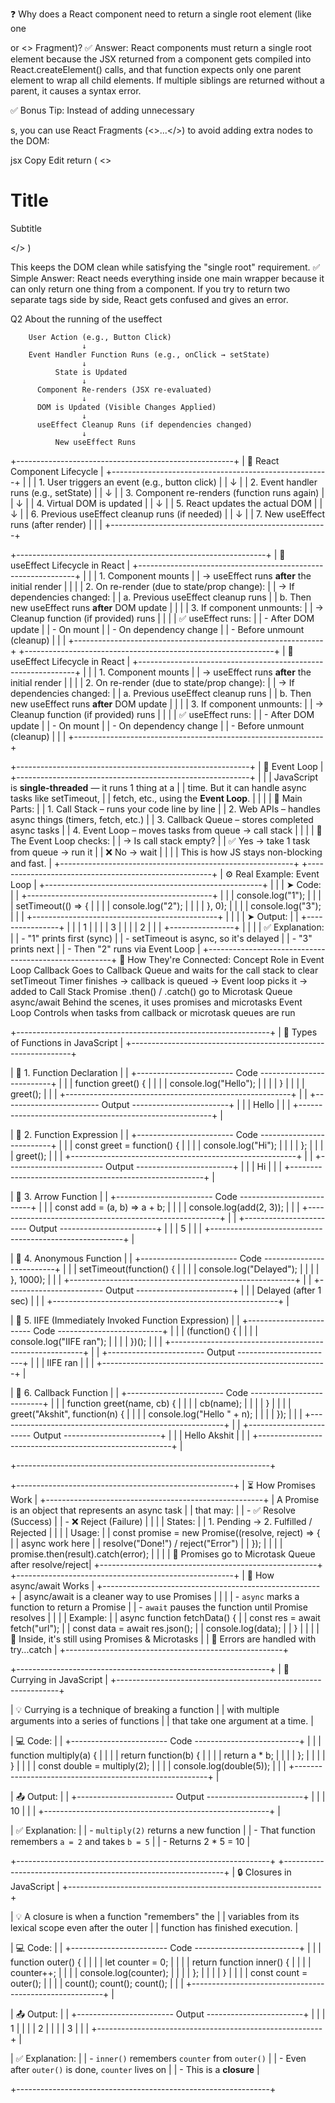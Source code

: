 ❓ Why does a React component need to return a single root element (like one <div> or <> Fragment)?
✅ Answer:
React components must return a single root element because the JSX returned from a component gets compiled into React.createElement() calls, and that function expects only one parent element to wrap all child elements. If multiple siblings are returned without a parent, it causes a syntax error.

✅ Bonus Tip:
Instead of adding unnecessary <div>s, you can use React Fragments (<>...</>) to avoid adding extra nodes to the DOM:

jsx
Copy
Edit
return (
  <>
    <h1>Title</h1>
    <p>Subtitle</p>
  </>
)

This keeps the DOM clean while satisfying the "single root" requirement.
✅ Simple Answer:
React needs everything inside one main wrapper because it can only return one thing from a component. If you try to return two separate tags side by side, React gets confused and gives an error.

Q2 About the running of the useffect 

        User Action (e.g., Button Click)
                    ↓
        Event Handler Function Runs (e.g., onClick → setState)
                    ↓
              State is Updated
                    ↓
          Component Re-renders (JSX re-evaluated)
                    ↓
          DOM is Updated (Visible Changes Applied)
                    ↓
          useEffect Cleanup Runs (if dependencies changed)
                    ↓
              New useEffect Runs


+------------------------------------------------------+
|             🔄 React Component Lifecycle             |
+------------------------------------------------------+
|                                                      |
| 1. User triggers an event (e.g., button click)       |
|        ↓                                             |
| 2. Event handler runs (e.g., setState)               |
|        ↓                                             |
| 3. Component re-renders (function runs again)        |
|        ↓                                             |
| 4. Virtual DOM is updated                            |
|        ↓                                             |
| 5. React updates the actual DOM                      |
|        ↓                                             |
| 6. Previous useEffect cleanup runs (if needed)       |
|        ↓                                             |
| 7. New useEffect runs (after render)                 |
|                                                      |
+------------------------------------------------------+


+--------------------------------------------------------------+
|                  🔁 useEffect Lifecycle in React             |
+--------------------------------------------------------------+
|                                                              |
| 1. Component mounts                                          |
|    → useEffect runs **after** the initial render             |
|                                                              |
| 2. On re-render (due to state/prop change):                  |
|    → If dependencies changed:                                |
|       a. Previous useEffect cleanup runs                     |
|       b. Then new useEffect runs **after** DOM update        |
|                                                              |
| 3. If component unmounts:                                    |
|    → Cleanup function (if provided) runs                     |
|                                                              |
| ✅ useEffect runs:                                            |
|    - After DOM update                                        |
|    - On mount                                                |
|    - On dependency change                                    |
|    - Before unmount (cleanup)                                |
|                                                              |
+--------------------------------------------------------------+
+--------------------------------------------------------------+
|                  🔁 useEffect Lifecycle in React             |
+--------------------------------------------------------------+
|                                                              |
| 1. Component mounts                                          |
|    → useEffect runs **after** the initial render             |
|                                                              |
| 2. On re-render (due to state/prop change):                  |
|    → If dependencies changed:                                |
|       a. Previous useEffect cleanup runs                     |
|       b. Then new useEffect runs **after** DOM update        |
|                                                              |
| 3. If component unmounts:                                    |
|    → Cleanup function (if provided) runs                     |
|                                                              |
| ✅ useEffect runs:                                            |
|    - After DOM update                                        |
|    - On mount                                                |
|    - On dependency change                                    |
|    - Before unmount (cleanup)                                |
|                                                              |
+--------------------------------------------------------------+

+----------------------------------------------------------+
|                    🔄 Event Loop                         |
+----------------------------------------------------------+
|                                                          |
| JavaScript is **single-threaded** — it runs 1 thing at a |
| time. But it can handle async tasks like setTimeout,     |
| fetch, etc., using the **Event Loop**.                   |
|                                                          |
| 🧠 Main Parts:                                            |
| 1. Call Stack – runs your code line by line              |
| 2. Web APIs – handles async things (timers, fetch, etc.) |
| 3. Callback Queue – stores completed async tasks         |
| 4. Event Loop – moves tasks from queue → call stack      |
|                                                          |
| 🔁 The Event Loop checks:                                 |
|    → Is call stack empty?                                |
|       ✅ Yes → take 1 task from queue → run it            |
|       ❌ No → wait                                        |
|                                                          |
| This is how JS stays non-blocking and fast.              |
+----------------------------------------------------------+
+------------------------------------------------------+
|            ⚙️ Real Example: Event Loop               |
+------------------------------------------------------+
|                                                      |
| ➤ Code:                                              |
|  +----------------------------------------------+    |
|  | console.log("1");                            |    |
|  | setTimeout(() => {                           |    |
|  |   console.log("2");                          |    |
|  | }, 0);                                       |    |
|  | console.log("3");                            |    |
|  +----------------------------------------------+    |
|                                                      |
| ➤ Output:                                            |
|  +----------------+                                  |
|  | 1              |                                  |
|  | 3              |                                  |
|  | 2              |                                  |
|  +----------------+                                  |
|                                                      |
| ✅ Explanation:                                      |
| - "1" prints first (sync)                            |
| - setTimeout is async, so it's delayed               |
| - "3" prints next                                    |
| - Then "2" runs via Event Loop                       |
+------------------------------------------------------+
🔗 How They're Connected:
Concept	Role in Event Loop
Callback	Goes to Callback Queue and waits for the call stack to clear
setTimeout	Timer finishes → callback is queued → Event loop picks it → added to Call Stack
Promise	.then() / .catch() go to Microtask Queue
async/await	Behind the scenes, it uses promises and microtasks
Event Loop	Controls when tasks from callback or microtask queues are run

+---------------------------------------------------------------+
|             🧩 Types of Functions in JavaScript               |
+---------------------------------------------------------------+

| 📌 1. Function Declaration                                    |
|   +------------------------ Code --------------------------+ |
|   | function greet() {                                      | |
|   |   console.log("Hello");                                 | |
|   | }                                                       | |
|   | greet();                                                | |
|   +--------------------------------------------------------+ |
|   +------------------------ Output ------------------------+ |
|   | Hello                                                   | |
|   +--------------------------------------------------------+ |

| 📌 2. Function Expression                                     |
|   +------------------------ Code --------------------------+ |
|   | const greet = function() {                              | |
|   |   console.log("Hi");                                    | |
|   | };                                                      | |
|   | greet();                                                | |
|   +--------------------------------------------------------+ |
|   +------------------------ Output ------------------------+ |
|   | Hi                                                      | |
|   +--------------------------------------------------------+ |

| 📌 3. Arrow Function                                          |
|   +------------------------ Code --------------------------+ |
|   | const add = (a, b) => a + b;                            | |
|   | console.log(add(2, 3));                                 | |
|   +--------------------------------------------------------+ |
|   +------------------------ Output ------------------------+ |
|   | 5                                                       | |
|   +--------------------------------------------------------+ |

| 📌 4. Anonymous Function                                      |
|   +------------------------ Code --------------------------+ |
|   | setTimeout(function() {                                 | |
|   |   console.log("Delayed");                               | |
|   | }, 1000);                                               | |
|   +--------------------------------------------------------+ |
|   +------------------------ Output ------------------------+ |
|   | Delayed (after 1 sec)                                   | |
|   +--------------------------------------------------------+ |

| 📌 5. IIFE (Immediately Invoked Function Expression)         |
|   +------------------------ Code --------------------------+ |
|   | (function() {                                            | |
|   |   console.log("IIFE ran");                               | |
|   | })();                                                    | |
|   +--------------------------------------------------------+ |
|   +------------------------ Output ------------------------+ |
|   | IIFE ran                                                 | |
|   +--------------------------------------------------------+ |

| 📌 6. Callback Function                                       |
|   +------------------------ Code --------------------------+ |
|   | function greet(name, cb) {                               | |
|   |   cb(name);                                              | |
|   | }                                                        | |
|   | greet("Akshit", function(n) {                            | |
|   |   console.log("Hello " + n);                             | |
|   | });                                                      | |
|   +--------------------------------------------------------+ |
|   +------------------------ Output ------------------------+ |
|   | Hello Akshit                                             | |
|   +--------------------------------------------------------+ |

+---------------------------------------------------------------+

+------------------------------------------------------+
|                   ⏳ How Promises Work               |
+------------------------------------------------------+
| A Promise is an object that represents an async task |
| that may:                                             |
|   - ✅ Resolve (Success)                              |
|   - ❌ Reject (Failure)                               |
|                                                      |
| States:                                               |
| 1. Pending → 2. Fulfilled / Rejected                 |
|                                                      |
| Usage:                                                |
| const promise = new Promise((resolve, reject) => {   |
|     async work here                                  |
|     resolve("Done!") / reject("Error")               |
| });                                                   |
|                                                      |
| promise.then(result).catch(error);                   |
|                                                      |
| 📌 Promises go to Microtask Queue after resolve/reject|
+------------------------------------------------------+
+------------------------------------------------------+
|                 🔁 How async/await Works             |
+------------------------------------------------------+
| async/await is a cleaner way to use Promises         |
|                                                      |
| - `async` marks a function to return a Promise       |
| - `await` pauses the function until Promise resolves |
|                                                      |
| Example:                                              |
| async function fetchData() {                         |
|   const res = await fetch("url");                    |
|   const data = await res.json();                     |
|   console.log(data);                                 |
| }                                                    |
|                                                      |
| 📌 Inside, it's still using Promises & Microtasks    |
| 📌 Errors are handled with try...catch               |
+------------------------------------------------------+

+---------------------------------------------------------------+
|                      🔁 Currying in JavaScript                |
+---------------------------------------------------------------+

| 💡 Currying is a technique of breaking a function             |
|    with multiple arguments into a series of functions         |
|    that take one argument at a time.                          |

| 💻 Code:                                                      |
|   +------------------------ Code --------------------------+ |
|   | function multiply(a) {                                  | |
|   |   return function(b) {                                  | |
|   |     return a * b;                                       | |
|   |   };                                                    | |
|   | }                                                       | |
|   | const double = multiply(2);                             | |
|   | console.log(double(5));                                 | |
|   +--------------------------------------------------------+ |

| 📤 Output:                                                    |
|   +------------------------ Output ------------------------+ |
|   | 10                                                       | |
|   +--------------------------------------------------------+ |

| ✅ Explanation:                                               |
|   - `multiply(2)` returns a new function                     |
|   - That function remembers `a = 2` and takes `b = 5`        |
|   - Returns 2 * 5 = 10                                       |

+---------------------------------------------------------------+
+---------------------------------------------------------------+
|                     🔒 Closures in JavaScript                 |
+---------------------------------------------------------------+

| 💡 A closure is when a function "remembers" the               |
|    variables from its lexical scope even after the outer     |
|    function has finished execution.                          |

| 💻 Code:                                                      |
|   +------------------------ Code --------------------------+ |
|   | function outer() {                                      | |
|   |   let counter = 0;                                      | |
|   |   return function inner() {                             | |
|   |     counter++;                                          | |
|   |     console.log(counter);                               | |
|   |   };                                                    | |
|   | }                                                       | |
|   | const count = outer();                                  | |
|   | count();  count();  count();                            | |
|   +--------------------------------------------------------+ |

| 📤 Output:                                                    |
|   +------------------------ Output ------------------------+ |
|   | 1                                                       | |
|   | 2                                                       | |
|   | 3                                                       | |
|   +--------------------------------------------------------+ |

| ✅ Explanation:                                               |
|   - `inner()` remembers `counter` from `outer()`             |
|   - Even after `outer()` is done, `counter` lives on         |
|   - This is a **closure**                                    |

+---------------------------------------------------------------+
